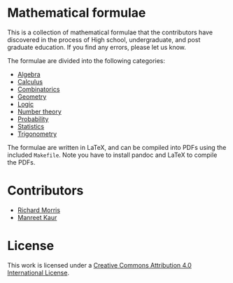 Mathematical formulae
=====================

This is a collection of mathematical formulae that the contributors have discovered in the process of High school, undergraduate, and post graduate education.  If you find any errors, please let us know.

The formulae are divided into the following categories:

* [Algebra](algebra.md)
* [Calculus](calculus.md)
* [Combinatorics](combinatorics.md)
* [Geometry](geometry.md)
* [Logic](logic.md)
* [Number theory](number-theory.md)
* [Probability](probability.md)
* [Statistics](statistics.md)
* [Trigonometry](trigonometry.md)

The formulae are written in LaTeX, and can be compiled into PDFs using the included `Makefile`.  Note you have to install pandoc and LaTeX to compile the PDFs.

Contributors
============
* [Richard Morris](https://github.com/khiron)
* [Manreet Kaur]()


License
=======

This work is licensed under a [Creative Commons Attribution 4.0 International License](http://creativecommons.org/licenses/by/4.0/).


